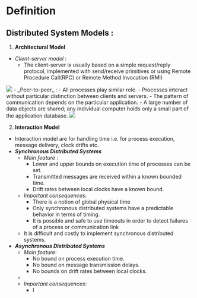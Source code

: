 # Definition
## Distributed System Models :
1. **Architectural Model**
- _Client-server model_ : 
	- The client-server is usually based on a simple request/reply protocol, implemented with send/receive primitives or using Remote Procedure Call(RPC) or Remote Method Invocation (RMI)
<img src= "https://i.imgur.com/GYRg4d5.png" >
- _Peer-to-peer_ :
	- All processes play similar role.
	- Processes interact without particular distinction between clients and servers.
	- The pattern of communication depends on the particular application.
	- A large number of data objects are shared; any individual computer holds only a small part of the application database.

<img src="https://i.imgur.com/jgu31t5.png" />

2. **Interaction Model**
- Interaction model are for handling time i.e. for process execution, message delivery, clock drifts etc.
- _**Synchronous Distributed Systems**_
	- _Main feature_ :
		- Lower and upper bounds on execution time of processes can be set.
		- Transmitted messages are received within a known bounded time.
		- Drift rates between local clocks have a known bound.
	- _Important consequences_:
		- There is a notion of global physical time
		- Only synchronous distributed systems have a predictable behavior in terms of timing. 
		- It is possible and safe to use timeouts in order to detect failures of a process or communication link
	- It is difficult and costly to implement synchronous distributed systems.
- _**Asynchronous Distributed Systems**_
	- _Main feature_:
		- No bound on process execution time.
		- No bound on message transmission delays.
		- No bounds on drift rates between local clocks.
	- 
	- _Important consequences_:
		- I
<!--stackedit_data:
eyJoaXN0b3J5IjpbLTE3Mjg4MDM3NjcsMTQyMDUzMzkzMSwxMj
M3MjMyOTkyXX0=
-->